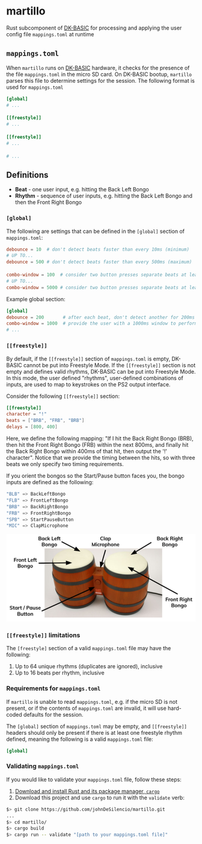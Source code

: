 # martillo

Rust subcomponent of [DK-BASIC](https://github.com/johnDeSilencio/DK-BASIC)
for processing and applying the user config file `mappings.toml` at runtime

## `mappings.toml`

When `martillo` runs on [DK-BASIC](https://github.com/johnDeSilencio/DK-BASIC)
hardware, it checks for the presence of the file `mappings.toml` in the micro
SD card. On DK-BASIC bootup, `martillo` parses this file to determine settings
for the session. The following format is used for `mappings.toml`

```toml
[global]
# ...

[[freestyle]]
# ...

[[freestyle]]
# ...

# ...
```

## Definitions

* __Beat__ - one user input, e.g. hitting the Back Left Bongo
* __Rhythm__ - sequence of user inputs, e.g. hitting the Back Left Bongo
and then the Front Right Bongo

### `[global]`

The following are settings that can be defined in the `[global]` section
of `mappings.toml`:

```toml
debounce = 10  # don't detect beats faster than every 10ms (minimum)
# UP TO...
debounce = 500 # don't detect beats faster than every 500ms (maximum)

combo-window = 100  # consider two button presses separate beats at least 100ms apart (minimum)
# UP TO...
combo-window = 5000 # consider two button presses separate beats at least 5000ms apart (maximum)
```

Example global section:

```toml
[global]
debounce = 200       # after each beat, don't detect another for 200ms
combo-window = 1000  # provide the user with a 1000ms window to perform combo beats
# ...
```

### `[[freestyle]]`

By default, if the `[[freestyle]]` section of `mappings.toml` is empty,
DK-BASIC cannot be put into Freestyle Mode. If the `[[freestyle]]` section is
not empty and defines valid rhythms, DK-BASIC can be put into Freestyle Mode.
In this mode, the user defined "rhythms", user-defined combinations of inputs,
are used to map to keystrokes on the PS2 output interface.

Consider the following `[[freestyle]]` section:

```toml
[[freestyle]]
character = "!"
beats = ["BRB", "FRB", "BRB"]
delays = [800, 400]
```

Here, we define the following mapping: "If I hit the Back Right Bongo (BRB), then
hit the Front Right Bongo (FRB) within the next 800ms, and finally hit the Back
Right Bongo within 400ms of that hit, then output the '!' character". Notice that
we provide the timing between the hits, so with three beats we only specify two
timing requirements.

If you orient the bongos so the Start/Pause button faces you, the bongo inputs are
defined as the following:

```rust
"BLB" => BackLeftBongo
"FLB" => FrontLeftBongo
"BRB" => BackRightBongo
"FRB" => FrontRightBongo
"SPB" => StartPauseButton
"MIC" => ClapMicrophone
```

![DK Bongos input diagram](./doc/dk_inputs.png)

### `[[freestyle]]` limitations

The `[freestyle]` section of a  valid `mappings.toml` file may have
the following:

1. Up to 64 unique rhythms (duplicates are ignored), inclusive
2. Up to 16 beats per rhythm, inclusive

### Requirements for `mappings.toml`

If `martillo` is unable to read `mappings.toml`, e.g. if the micro SD is not
present, or if the contents of `mappings.toml` are invalid, it will use
hard-coded defaults for the session.

The `[global]` section of `mappings.toml` may be empty, and `[[freestyle]]` headers
should only be present if there is at least one freestyle rhythm defined, meaning
the following is a valid `mappings.toml` file:

```toml
[global]

```

### Validating `mappings.toml`

If you would like to validate your `mappings.toml` file, follow these steps:

1. [Download and install Rust and its package manager, `cargo`](https://www.rust-lang.org/tools/install)
2. Download this project and use `cargo` to run it with the `validate` verb:

```bash
$> git clone https://github.com/johnDeSilencio/martillo.git
...
$> cd martillo/
$> cargo build
$> cargo run -- validate "[path to your mappings.toml file]"
```
